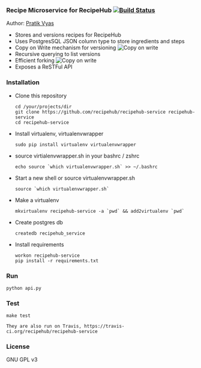 ### Recipe Microservice for RecipeHub [![Build Status](https://travis-ci.org/recipehub/recipehub-service.png)](https://travis-ci.org/recipehub/recipehub-service)

Author: [Pratik Vyas](https://github.com/pdvyas)

* Stores and versions recipes for RecipeHub
* Uses PostgresSQL JSON column type to store ingredients and steps
* Copy on Write mechanism for versioning
![Copy on write](http://i.imgur.com/4UYv2KB.png)
* Recursive querying to list versions
* Efficient forking
![Copy on write](http://i.imgur.com/tL2nlbv.png)
* Exposes a ReSTFul API

### Installation

* Clone this repository

    ```
    cd /your/projects/dir
    git clone https://github.com/recipehub/recipehub-service recipehub-service
    cd recipehub-service
    ```

* Install virtualenv, virtualenvwrapper

    ```
    sudo pip install virtualenv virtualenvwrapper
    ```

* source virtialenvwrapper.sh in your bashrc / zshrc

    ```
    echo source `which virtualenvwrapper.sh` >> ~/.bashrc
    ```

* Start a new shell or source virtualenvwrapper.sh

    ```
    source `which virtualenvwrapper.sh`
    ```

* Make a virtualenv

    ```
    mkvirtualenv recipehub-service -a `pwd` && add2virtualenv `pwd`
    ```

* Create postgres db

    ```
    createdb recipehub_service
    ```

* Install requirements

    ```
    workon recipehub-service
    pip install -r requirements.txt
    ```

### Run

    python api.py

### Test

    make test

    They are also run on Travis, https://travis-ci.org/recipehub/recipehub-service


### License

GNU GPL v3
